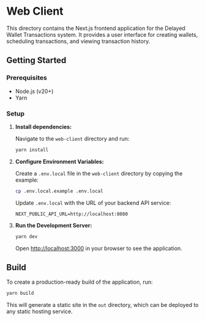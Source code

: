 # Web Client

This directory contains the Next.js frontend application for the Delayed Wallet Transactions system. It provides a user interface for creating wallets, scheduling transactions, and viewing transaction history.

## Getting Started

### Prerequisites

- Node.js (v20+)
- Yarn

### Setup

1.  **Install dependencies:**

    Navigate to the `web-client` directory and run:
    ```sh
    yarn install
    ```

2.  **Configure Environment Variables:**

    Create a `.env.local` file in the `web-client` directory by copying the example:
    ```sh
    cp .env.local.example .env.local
    ```

    Update `.env.local` with the URL of your backend API service:
    ```
    NEXT_PUBLIC_API_URL=http://localhost:8080
    ```

3.  **Run the Development Server:**

    ```sh
    yarn dev
    ```

    Open [http://localhost:3000](http://localhost:3000) in your browser to see the application.

## Build

To create a production-ready build of the application, run:

```sh
yarn build
```

This will generate a static site in the `out` directory, which can be deployed to any static hosting service.
